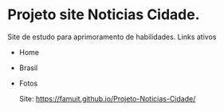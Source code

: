 # Projeto site Noticias Cidade.
Site de estudo para aprimoramento de habilidades.
Links ativos
- Home
- Brasil
- Fotos

  Site: https://famuit.github.io/Projeto-Noticias-Cidade/
